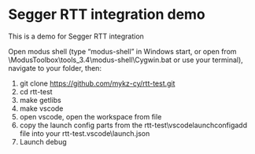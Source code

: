 # Segger RTT integration demo

This is a demo for Segger RTT integration

Open modus shell (type “modus-shell” in Windows start, or open from \ModusToolbox\tools_3.4\modus-shell\Cygwin.bat or use your terminal), navigate to your folder, then:

1.	git clone https://github.com/mykz-cy/rtt-test.git
2.	cd rtt-test
3.	make getlibs
4.	make vscode
5.	open vscode, open the workspace from file
6.	copy the launch config parts from the rtt-test\vscodelaunchconfigadd file into your rtt-test\.vscode\launch.json
7.	Launch debug